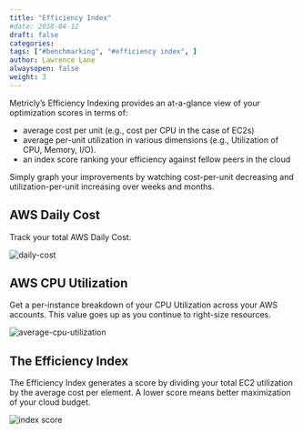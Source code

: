 ```yaml
---
title: "Efficiency Index"
#date: 2018-04-12
draft: false
categories:
tags: ["#benchmarking", "#efficiency index", ]
author: Lawrence Lane
alwaysopen: false
weight: 3
---
```


Metricly’s Efficiency Indexing provides an at-a-glance view of your optimization scores in terms of:
- average cost per unit (e.g., cost per CPU in the case of EC2s)
- average per-unit utilization in various dimensions (e.g., Utilization of CPU, Memory, I/O).
- an index score ranking your efficiency against fellow peers in the cloud

Simply graph your improvements by watching cost-per-unit decreasing and utilization-per-unit increasing over weeks and months.

## AWS Daily Cost

Track your total AWS Daily Cost.

![daily-cost](/images/efficiency-index/daily-cost.png)

## AWS CPU Utilization

Get a per-instance breakdown of your CPU Utilization across your AWS accounts. This value goes up as you continue to right-size resources.

![average-cpu-utilization](/images/efficiency-index/average-cpu-utilization.png)

## The Efficiency Index

The Efficiency Index generates a score by dividing your total EC2 utilization by the average cost per element. A lower score means better maximization of your cloud budget.

![index score](/images/efficiency-index/index-score.png)
